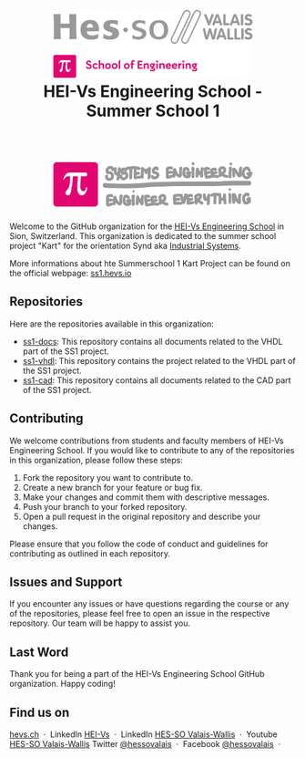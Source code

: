 <h1 align="center">
  <br>
  <img src="./img/hei-en.png" alt="HEI-Vs Logo" width="350">
  <br>
  HEI-Vs Engineering School - Summer School 1
  <br>
</h1>
<h1 align="center">
  <br>
  <img src="./img/synd-light.png" alt="Industrial Systems Logo" width="350">
  <br>
</h1>


Welcome to the GitHub organization for the [HEI-Vs Engineering School](https://hevs.ch/synd) in Sion, Switzerland. This organization is dedicated to the summer school project "Kart" for the orientation Synd aka [Industrial Systems](https://hevs.ch/synd).

More informations about hte Summerschool 1 Kart Project can be found on the official webpage: [ss1.hevs.io](https://ss1.hevs.io)

## Repositories

Here are the repositories available in this organization:

- [ss1-docs](https://github.com/hei-synd-ss1/ss1-docs): This repository contains all documents related to the VHDL part of the SS1 project.
- [ss1-vhdl](https://github.com/hei-synd-ss1/ss1-vhdl): This repository contains the project related to the VHDL part of the SS1 project.
- [ss1-cad](https://github.com/hei-synd-ss1/ss1-cad): This repository contains all documents related to the CAD part of the SS1 project.

## Contributing

We welcome contributions from students and faculty members of HEI-Vs Engineering School. If you would like to contribute to any of the repositories in this organization, please follow these steps:

1. Fork the repository you want to contribute to.
2. Create a new branch for your feature or bug fix.
3. Make your changes and commit them with descriptive messages.
4. Push your branch to your forked repository.
5. Open a pull request in the original repository and describe your changes.

Please ensure that you follow the code of conduct and guidelines for contributing as outlined in each repository.

## Issues and Support

If you encounter any issues or have questions regarding the course or any of the repositories, please feel free to open an issue in the respective repository. Our team will be happy to assist you.

## Last Word

Thank you for being a part of the HEI-Vs Engineering School GitHub organization. Happy coding!

## Find us on

[hevs.ch](https://www.hevs.ch/synd) &nbsp;&middot;&nbsp;
LinkedIn [HEI-Vs](https://www.linkedin.com/showcase/school-of-engineering-valais-wallis/) &nbsp;&middot;&nbsp;
LinkedIn [HES-SO Valais-Wallis](https://www.linkedin.com/groups/104343/) &nbsp;&middot;&nbsp;
Youtube [HES-SO Valais-Wallis](https://www.youtube.com/user/HESSOVS)
Twitter [@hessovalais](https://twitter.com/hessovalais) &nbsp;&middot;&nbsp;
Facebook [@hessovalais](https://www.facebook.com/hessovalais) &nbsp;&middot;&nbsp;
